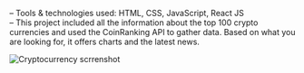 – Tools & technologies used: HTML, CSS, JavaScript, React JS
<br/>
– This project included all the information about the top 100 crypto currencies and used the CoinRanking API to
gather data. Based on what you are looking for, it offers charts and the latest news.

![Cryptocurrency scrrenshot](https://github.com/anushkaSingh30xxx/Cryptocurrency-Website/assets/101061044/c89a3956-73b9-4e67-936a-4da01548a0d6)
